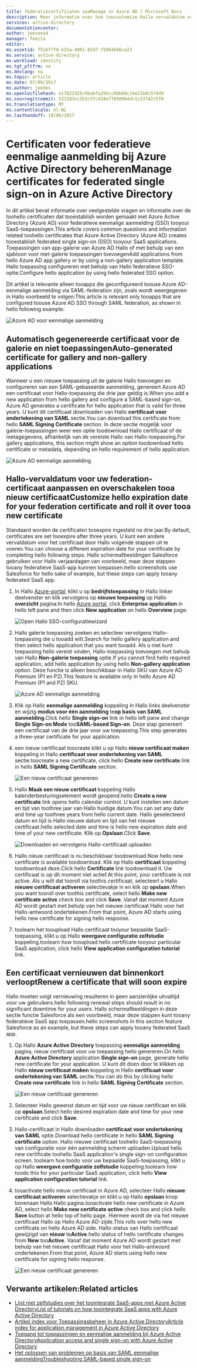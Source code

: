 ```yaml
---
title: federatiecertificaten aaaManage in Azure AD | Microsoft Docs
description: Meer informatie over hoe toocustomize Hallo vervaldatum voor uw federatiecertificaten en hoe toorenew certificaten die binnenkort verlopen.
services: active-directory
documentationcenter: 
author: jeevansd
manager: femila
editor: 
ms.assetid: f516f7f0-b25a-4901-8247-f5964666ce23
ms.service: active-directory
ms.workload: identity
ms.tgt_pltfrm: na
ms.devlang: na
ms.topic: article
ms.date: 07/09/2017
ms.author: jeedes
ms.openlocfilehash: e17622d25c9babfa295cc0bb68c24e21b8c574d9
ms.sourcegitcommit: 523283cc1b3c37c428e77850964dc1c33742c5f0
ms.translationtype: MT
ms.contentlocale: nl-NL
ms.lasthandoff: 10/06/2017
---
```

# <a name="manage-certificates-for-federated-single-sign-on-in-azure-active-directory"></a><span data-ttu-id="18005-103">Certificaten voor federatieve eenmalige aanmelding bij Azure Active Directory beheren</span><span class="sxs-lookup"><span data-stu-id="18005-103">Manage certificates for federated single sign-on in Azure Active Directory</span></span>
<span data-ttu-id="18005-104">In dit artikel bevat informatie over veelgestelde vragen en informatie over de toohello certificaten dat tooestablish worden gemaakt met Azure Active Directory (Azure AD) voor federatieve eenmalige aanmelding (SSO) tooyour SaaS-toepassingen.</span><span class="sxs-lookup"><span data-stu-id="18005-104">This article covers common questions and information related toohello certificates that Azure Active Directory (Azure AD) creates tooestablish federated single sign-on (SSO) tooyour SaaS applications.</span></span> <span data-ttu-id="18005-105">Toepassingen van app-galerie van Azure AD Hallo of met behulp van een sjabloon voor niet-galerie toepassingen toevoegen</span><span class="sxs-lookup"><span data-stu-id="18005-105">Add applications from hello Azure AD app gallery or by using a non-gallery application template.</span></span> <span data-ttu-id="18005-106">Hallo toepassing configureren met behulp van Hallo federatieve SSO-optie.</span><span class="sxs-lookup"><span data-stu-id="18005-106">Configure hello application by using hello federated SSO option.</span></span>

<span data-ttu-id="18005-107">Dit artikel is relevante alleen tooapps die geconfigureerd toouse Azure AD-eenmalige aanmelding via SAML-federation zijn, zoals wordt weergegeven in Hallo voorbeeld te volgen:</span><span class="sxs-lookup"><span data-stu-id="18005-107">This article is relevant only tooapps that are configured toouse Azure AD SSO through SAML federation, as shown in hello following example:</span></span>

![Azure AD voor eenmalige aanmelding](./media/active-directory-sso-certs/saml_sso.PNG)

## <a name="auto-generated-certificate-for-gallery-and-non-gallery-applications"></a><span data-ttu-id="18005-109">Automatisch gegenereerde certificaat voor de galerie en niet toepassingen</span><span class="sxs-lookup"><span data-stu-id="18005-109">Auto-generated certificate for gallery and non-gallery applications</span></span>
<span data-ttu-id="18005-110">Wanneer u een nieuwe toepassing uit de galerie Hallo toevoegen en configureren van een SAML-gebaseerde aanmelding, genereert Azure AD een certificaat voor Hallo-toepassing die drie jaar geldig is.</span><span class="sxs-lookup"><span data-stu-id="18005-110">When you add a new application from hello gallery and configure a SAML-based sign-on, Azure AD generates a certificate for hello application that is valid for three years.</span></span> <span data-ttu-id="18005-111">U kunt dit certificaat downloaden van Hallo **certificaat voor ondertekening van SAML** sectie.</span><span class="sxs-lookup"><span data-stu-id="18005-111">You can download this certificate from hello **SAML Signing Certificate** section.</span></span> <span data-ttu-id="18005-112">In deze sectie mogelijk voor galerie-toepassingen weer een optie toodownload Hallo certificaat of de metagegevens, afhankelijk van de vereiste Hallo van Hallo-toepassing.</span><span class="sxs-lookup"><span data-stu-id="18005-112">For gallery applications, this section might show an option toodownload hello certificate or metadata, depending on hello requirement of hello application.</span></span>

![Azure AD eenmalige aanmelding](./media/active-directory-sso-certs/saml_certificate_download.png)

## <a name="customize-hello-expiration-date-for-your-federation-certificate-and-roll-it-over-tooa-new-certificate"></a><span data-ttu-id="18005-114">Hallo-vervaldatum voor uw federation-certificaat aanpassen en overschakelen tooa nieuw certificaat</span><span class="sxs-lookup"><span data-stu-id="18005-114">Customize hello expiration date for your federation certificate and roll it over tooa new certificate</span></span>
<span data-ttu-id="18005-115">Standaard worden de certificaten tooexpire ingesteld na drie jaar.</span><span class="sxs-lookup"><span data-stu-id="18005-115">By default, certificates are set tooexpire after three years.</span></span> <span data-ttu-id="18005-116">U kunt een andere vervaldatum voor het certificaat door Hallo volgende stappen uit te voeren.</span><span class="sxs-lookup"><span data-stu-id="18005-116">You can choose a different expiration date for your certificate by completing hello following steps.</span></span>
<span data-ttu-id="18005-117">Hallo schermafbeeldingen Salesforce gebruiken voor Hallo verjaardagen van voorbeeld, maar deze stappen tooany federatieve SaaS-app kunnen toepassen.</span><span class="sxs-lookup"><span data-stu-id="18005-117">hello screenshots use Salesforce for hello sake of example, but these steps can apply tooany federated SaaS app.</span></span>

1. <span data-ttu-id="18005-118">In Hallo [Azure-portal](https://aad.portal.azure.com), klikt u op **bedrijfstoepassing** in Hallo linker deelvenster en klik vervolgens op **nieuwe toepassing** op Hallo **overzicht** pagina:</span><span class="sxs-lookup"><span data-stu-id="18005-118">In hello [Azure portal](https://aad.portal.azure.com), click **Enterprise application** in hello left pane and then click **New application** on hello **Overview** page:</span></span>

   ![Open Hallo SSO-configuratiewizard](./media/active-directory-sso-certs/enterprise_application_new_application.png)

2. <span data-ttu-id="18005-120">Hallo galerie toepassing zoeken en selecteer vervolgens Hallo-toepassing die u tooadd wilt.</span><span class="sxs-lookup"><span data-stu-id="18005-120">Search for hello gallery application and then select hello application that you want tooadd.</span></span> <span data-ttu-id="18005-121">Als u niet kunt toepassing hello vereist vinden, Hallo-toepassing toevoegen met behulp van Hallo **Non-galerie toepassing** optie.</span><span class="sxs-lookup"><span data-stu-id="18005-121">If you cannot find hello required application, add hello application by using hello **Non-gallery application** option.</span></span> <span data-ttu-id="18005-122">Deze functie is alleen beschikbaar in Hallo SKU van Azure AD Premium (P1 en P2).</span><span class="sxs-lookup"><span data-stu-id="18005-122">This feature is available only in hello Azure AD Premium (P1 and P2) SKU.</span></span>

    ![Azure AD eenmalige aanmelding](./media/active-directory-sso-certs/add_gallery_application.png)

3. <span data-ttu-id="18005-124">Klik op Hallo **eenmalige aanmelding** koppeling in Hallo links deelvenster en wijzig **modus voor één aanmelding** te**op basis van SAML aanmelding**.</span><span class="sxs-lookup"><span data-stu-id="18005-124">Click hello **Single sign-on** link in hello left pane and change **Single Sign-on Mode** too**SAML-based Sign-on**.</span></span> <span data-ttu-id="18005-125">Deze stap genereert een certificaat van de drie jaar voor uw toepassing.</span><span class="sxs-lookup"><span data-stu-id="18005-125">This step generates a three-year certificate for your application.</span></span>

4. <span data-ttu-id="18005-126">een nieuw certificaat toocreate klikt u op Hallo **nieuw certificaat maken** koppeling in Hallo **certificaat voor ondertekening van SAML** sectie.</span><span class="sxs-lookup"><span data-stu-id="18005-126">toocreate a new certificate, click hello **Create new certificate** link in hello **SAML Signing Certificate** section.</span></span>

    ![Een nieuw certificaat genereren](./media/active-directory-sso-certs/create_new_certficate.png)

5. <span data-ttu-id="18005-128">Hallo **Maak een nieuw certificaat** koppeling Hallo kalenderbesturingselement wordt geopend.</span><span class="sxs-lookup"><span data-stu-id="18005-128">hello **Create a new certificate** link opens hello calendar control.</span></span> <span data-ttu-id="18005-129">U kunt instellen een datum en tijd van toothree jaar van Hallo huidige datum.</span><span class="sxs-lookup"><span data-stu-id="18005-129">You can set any date and time up toothree years from hello current date.</span></span> <span data-ttu-id="18005-130">Hallo geselecteerd datum en tijd is Hallo nieuwe datum en tijd van het nieuwe certificaat.</span><span class="sxs-lookup"><span data-stu-id="18005-130">hello selected date and time is hello new expiration date and time of your new certificate.</span></span> <span data-ttu-id="18005-131">Klik op **Opslaan**.</span><span class="sxs-lookup"><span data-stu-id="18005-131">Click **Save**.</span></span>

    ![Downloaden en vervolgens Hallo-certificaat uploaden](./media/active-directory-sso-certs/certifcate_date_selection.PNG)

6. <span data-ttu-id="18005-133">Hallo nieuw certificaat is nu beschikbaar toodownload.</span><span class="sxs-lookup"><span data-stu-id="18005-133">Now hello new certificate is available toodownload.</span></span> <span data-ttu-id="18005-134">Klik op Hallo **certificaat** koppeling toodownload deze.</span><span class="sxs-lookup"><span data-stu-id="18005-134">Click hello **Certificate** link toodownload it.</span></span> <span data-ttu-id="18005-135">Uw certificaat is op dit moment niet actief.</span><span class="sxs-lookup"><span data-stu-id="18005-135">At this point, your certificate is not active.</span></span> <span data-ttu-id="18005-136">Als u wilt dat tooroll via toothis certificaat, selecteert u Hallo **nieuwe certificaat activeren** selectievakje in en klik op **opslaan**.</span><span class="sxs-lookup"><span data-stu-id="18005-136">When you want tooroll over toothis certificate, select hello **Make new certificate active** check box and click **Save**.</span></span> <span data-ttu-id="18005-137">Vanaf dat moment Azure AD wordt gestart met behulp van het nieuwe certificaat Hallo voor het Hallo-antwoord ondertekenen.</span><span class="sxs-lookup"><span data-stu-id="18005-137">From that point, Azure AD starts using hello new certificate for signing hello response.</span></span>

7.  <span data-ttu-id="18005-138">toolearn het tooupload Hallo certificaat tooyour bepaalde SaaS-toepassing, klikt u op Hallo **weergave configuratie zelfstudie** koppeling.</span><span class="sxs-lookup"><span data-stu-id="18005-138">toolearn how tooupload hello certificate tooyour particular SaaS application, click hello **View application configuration tutorial** link.</span></span>

## <a name="renew-a-certificate-that-will-soon-expire"></a><span data-ttu-id="18005-139">Een certificaat vernieuwen dat binnenkort verloopt</span><span class="sxs-lookup"><span data-stu-id="18005-139">Renew a certificate that will soon expire</span></span>
<span data-ttu-id="18005-140">Hallo moeten volgt vernieuwing resulteren in geen aanzienlijke uitvaltijd voor uw gebruikers.</span><span class="sxs-lookup"><span data-stu-id="18005-140">hello following renewal steps should result in no significant downtime for your users.</span></span> <span data-ttu-id="18005-141">Hallo schermafbeeldingen in deze sectie functie Salesforce als een voorbeeld, maar deze stappen kunt tooany federatieve SaaS app toepassen.</span><span class="sxs-lookup"><span data-stu-id="18005-141">hello screenshots in this section feature Salesforce as an example, but these steps can apply tooany federated SaaS app.</span></span>

1. <span data-ttu-id="18005-142">Op Hallo **Azure Active Directory** toepassing **eenmalige aanmelding** pagina, nieuw certificaat voor uw toepassing hello genereren.</span><span class="sxs-lookup"><span data-stu-id="18005-142">On hello **Azure Active Directory** application **Single sign-on** page, generate hello new certificate for your application.</span></span> <span data-ttu-id="18005-143">U kunt dit doen door te klikken op Hallo **nieuw certificaat maken** koppeling in Hallo **certificaat voor ondertekening van SAML** sectie.</span><span class="sxs-lookup"><span data-stu-id="18005-143">You can do this by clicking hello **Create new certificate** link in hello **SAML Signing Certificate** section.</span></span>

    ![Een nieuw certificaat genereren](./media/active-directory-sso-certs/create_new_certficate.png)

2. <span data-ttu-id="18005-145">Selecteer Hallo gewenst datum en tijd voor uw nieuw certificaat en klik op **opslaan**.</span><span class="sxs-lookup"><span data-stu-id="18005-145">Select hello desired expiration date and time for your new certificate and click **Save**.</span></span>

3. <span data-ttu-id="18005-146">Hallo-certificaat in Hallo downloaden **certificaat voor ondertekening van SAML** optie.</span><span class="sxs-lookup"><span data-stu-id="18005-146">Download hello certificate in hello **SAML Signing certificate** option.</span></span> <span data-ttu-id="18005-147">Hallo nieuwe certificaat toohello SaaS-toepassing van configuratie voor één aanmelding scherm uploaden.</span><span class="sxs-lookup"><span data-stu-id="18005-147">Upload hello new certificate toohello SaaS application's single sign-on configuration screen.</span></span> <span data-ttu-id="18005-148">toolearn hoe toodo voor uw bepaalde SaaS-toepassing, klikt u op Hallo **weergave configuratie zelfstudie** koppeling.</span><span class="sxs-lookup"><span data-stu-id="18005-148">toolearn how toodo this for your particular SaaS application, click hello **View application configuration tutorial** link.</span></span>
   
4. <span data-ttu-id="18005-149">tooactivate hello nieuw certificaat in Azure AD, selecteer Hallo **nieuwe certificaat activeren** selectievakje en klikt u op Hallo **opslaan** knop bovenaan Hallo Hallo pagina.</span><span class="sxs-lookup"><span data-stu-id="18005-149">tooactivate hello new certificate in Azure AD, select hello **Make new certificate active** check box and click hello **Save** button at hello top of hello page.</span></span> <span data-ttu-id="18005-150">Hiermee wordt de via het nieuwe certificaat Hallo op Hallo Azure AD-zijde.</span><span class="sxs-lookup"><span data-stu-id="18005-150">This rolls over hello new certificate on hello Azure AD side.</span></span> <span data-ttu-id="18005-151">Hallo-status van Hallo certificaat gewijzigd van **nieuw** te**Active**.</span><span class="sxs-lookup"><span data-stu-id="18005-151">hello status of hello certificate changes from **New** too**Active**.</span></span> <span data-ttu-id="18005-152">Vanaf dat moment Azure AD wordt gestart met behulp van het nieuwe certificaat Hallo voor het Hallo-antwoord ondertekenen.</span><span class="sxs-lookup"><span data-stu-id="18005-152">From that point, Azure AD starts using hello new certificate for signing hello response.</span></span> 
   
    ![Een nieuw certificaat genereren](./media/active-directory-sso-certs/new_certificate_download.png)

## <a name="related-articles"></a><span data-ttu-id="18005-154">Verwante artikelen:</span><span class="sxs-lookup"><span data-stu-id="18005-154">Related articles</span></span>
* [<span data-ttu-id="18005-155">Lijst met zelfstudies over het toointegrate SaaS-apps met Azure Active Directory</span><span class="sxs-lookup"><span data-stu-id="18005-155">List of tutorials on how toointegrate SaaS apps with Azure Active Directory</span></span>](active-directory-saas-tutorial-list.md)
* [<span data-ttu-id="18005-156">Artikel index voor Toepassingsbeheer in Azure Active Directory</span><span class="sxs-lookup"><span data-stu-id="18005-156">Article index for application management in Azure Active Directory</span></span>](active-directory-apps-index.md)
* [<span data-ttu-id="18005-157">Toegang tot toepassingen en eenmalige aanmelding bij Azure Active Directory</span><span class="sxs-lookup"><span data-stu-id="18005-157">Application access and single sign-on with Azure Active Directory</span></span>](active-directory-appssoaccess-whatis.md)
* [<span data-ttu-id="18005-158">Het oplossen van problemen op basis van SAML eenmalige aanmelding</span><span class="sxs-lookup"><span data-stu-id="18005-158">Troubleshooting SAML-based single sign-on</span></span>](active-directory-saml-debugging.md)
